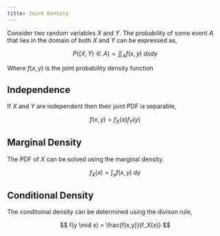 ```yaml
---
title: Joint Density
---
```


Consider two random variables $X$ and $Y$. The probability of some event $A$ that lies in the domain of both $X$ and $Y$ can be expressed as,

$$
P((X,Y) \in A) = \iint_A f(x,y)~ dxdy
$$

Where $f(x,y)$ is the joint probability density function

## Independence

If $X$ and $Y$ are independent then their joint PDF is separable,

$$
f(x,y) = f_X(x)f_Y(y)
$$

## Marginal Density
The PDF of $X$ can be solved using the marginal density.

$$
f_X(x) = \int_y f(x,y)~ dy
$$

## Conditional Density
The conditoinal density can be determined using the divison rule,

$$
f(y \mid x) = \frac{f(x,y)}{f_X(x)}
$$